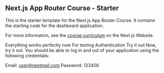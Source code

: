 ## Next.js App Router Course - Starter

This is the starter template for the Next.js App Router Course. It contains the starting code for the dashboard application.

For more information, see the [course curriculum](https://nextjs.org/learn) on the Next.js Website.

Everything works  perfectly now
For testing Authentication
Try it out
Now, try it out. You should be able to log in and out of your application using the following credentials:

Email: user@nextmail.com
Password: 123456